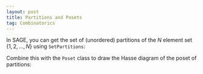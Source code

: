 ```yaml
---
layout: post
title: Partitions and Posets
tag: Combinatorics
---
```


In SAGE, you can get the set of (unordered) partitions of the $N$ element set $\{1,2,\dots,N\}$ using `SetPartitions`:

<div class="sage">
  <script type="text/x-sage">
N = 3
P = SetPartitions(N)
P
  </script>
</div>

Combine this with the `Poset` class to draw the Hasse diagram of the poset of partitions:
<div class="sage">
  <script type="text/x-sage">
def Partition_Poset(X):
    return Poset((SetPartitions(X),lambda q,p: q in p.refinements()))
def p_label(p):
    out = ""
    for block in p:
        for elm in block:
            out += str(elm)
        out += "|"
    return out[:-1]
Po = Partition_Poset(4)
Po.plot(element_labels = {x:p_label(x) for x in Po},vertex_size=500,vertex_shape=None)
  </script>
</div>
